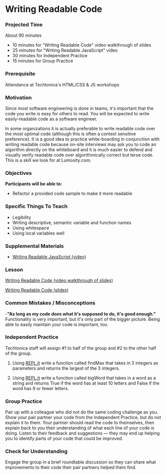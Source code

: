 # Writing Readable Code

### Projected Time
About 90 minutes
- 10 minutes for "Writing Readable Code" video walkthrough of slides
- 25 minutes for "Writing Readable JavaScript" video
- 30 minutes for Independent Practice
- 15 minutes for Group Practice

### Prerequisite
Attendance at Techtonica's HTML/CSS & JS workshops

### Motivation
Since most software engineering is done in teams, it's important that the code you write is easy for others to read. You will be expected to write easily-readable code as a software engineer.

In some organizations it is actually preferable to write readable code over the most optimal code (although this is often a context sensitive preference). It is a good idea to practice white-boarding in conjunction with writing readable code because on-site interviews may ask you to code an algorithm directly on the whiteboard and it is much easier to defend and visually verify readable code over algorithmically correct but terse code. This is a skill we look for at Lumosity.com.

### Objectives

**Participants will be able to:**
- Refactor a provided code sample to make it more readable

### Specific Things To Teach
- Legibility
- Writing descriptive, semantic variable and function names
- Using whitespace
- Using local variables well

### Supplemental Materials

- [Writing Readable JavaScript (video)](https://www.youtube.com/watch?v=8WF4AjM-XW8)

### Lesson

[Writing Readable Code (video walkthrough of slides)](https://drive.google.com/file/d/1kJU88vbUNmP9aILR61nmXdV7UDqEpuCM/view?usp=sharing)

[Writing Readable Code (slides)](https://docs.google.com/presentation/d/1USOZJSzwXmSYepjwrE9r9ky_fmQ8VPE7bshjsBoDsZM/edit?usp=sharing)


### Common Mistakes / Misconceptions

-**"As long as my code does what it's supposed to do, it's good enough."** Functionality is very important, but it's only part of the bigger picture. Being able to easily maintain your code is important, too.


### Independent Practice

Techtonica staff will assign #1 to half of the group and #2 to the other half of the group.

1. Using [REPL.it](http://www.repl.it) write a function called findMax that takes in 3 integers as parameters and returns the largest of the 3 integers.

2. Using [REPL.it](http://www.repl.it) write a function called bigWord that takes in a word as a string and returns True if the word has at least 10 letters and False if the word has 9 or fewer letters.


### Group Practice

Pair up with a colleague who did not do the same coding challenge as you. Show your pair partner your code from the Independent Practice, but do not explain it to them. Your partner should read the code to themselves, then explain back to you their understanding of what each line of your code is doing. Listen to their feedback and suggestions — they may end up helping you to identify parts of your code that could be improved.

### Check for Understanding

Engage the group in a brief roundtable discussion so they can share what improvements to their code their pair partners helped them find.
